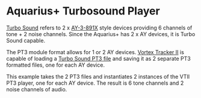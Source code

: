 # Aquarius+ Turbosound Player

[Turbo Sound](https://cs.wikipedia.org/wiki/Turbo_Sound) refers to 2 x [AY-3-891X](https://en.wikipedia.org/wiki/General_Instrument_AY-3-8910) style devices providing 6 channels of tone + 2 noise channels. Since the Aquarius+ has 2 x AY devices, it is Turbo Sound capable.

The PT3 module format allows for 1 or 2 AY devices. [Vortex Tracker II](https://github.com/ivanpirog/vortextracker/releases) is capable of loading a [Turbo Sound PT3 file](https://zxart.ee/eng/music/database/formatGroup:ts/format:PT3/sortParameter:date/sortOrder:desc/resultsType:zxitem/) and saving it as 2 separate PT3 formatted files, one for each AY device.

This example takes the 2 PT3 files and instantiates 2 instances of the VTII PT3 player, one for each AY device. The result is 6 tone channels and 2 noise channels of audio.
